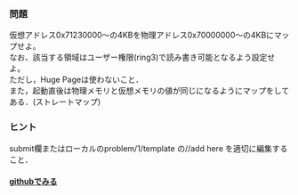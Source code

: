 ### 問題
仮想アドレス0x71230000〜の4KBを物理アドレス0x70000000〜の4KBにマップせよ。  
なお、該当する領域はユーザー権限(ring3)で読み書き可能となるよう設定せよ。  
ただし，Huge Pageは使わないこと．  
また，起動直後は物理メモリと仮想メモリの値が同じになるようにマップをしてある．(ストレートマップ)

### ヒント
submit欄またはローカルのproblem/1/template の//add here を適切に編集すること．

#### [githubでみる](https://github.com/PFLab-OS/syspro2019_baremetal/tree/master/problems/1)
